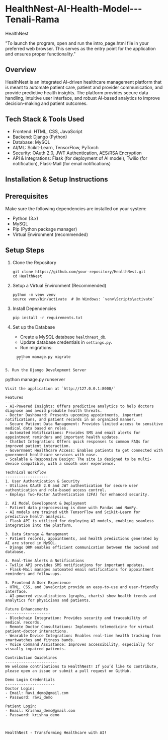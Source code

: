 # HealthNest-AI-Health-Model---Tenali-Rama

HealthNest

"To launch the program, open and run the intro_page.html file in your preferred web browser. This serves as the entry point for the application and ensures proper functionality."

Overview
--------
HealthNest is an integrated AI-driven healthcare management platform that is meant to automate patient care, patient and provider communication, and provide predictive health insights. The platform provides secure data handling, intuitive user interface, and robust AI-based analytics to improve decision-making and patient outcomes.

Tech Stack & Tools Used
------------------------
- Frontend: HTML, CSS, JavaScript
- Backend: Django (Python)
- Database: MySQL
- AI/ML: Scikit-Learn, TensorFlow, PyTorch
- Security: OAuth 2.0, JWT Authentication, AES/RSA Encryption
- API & Integrations: Flask (for deployment of AI model), Twilio (for notification), Flask-Mail (for email notifications)

Installation & Setup Instructions
----------------------------------
Prerequisites
--------------
Make sure the following dependencies are installed on your system:
- Python (3.x)
- MySQL
- Pip (Python package manager)
- Virtual Environment (recommended)

Setup Steps
-----------
1. Clone the Repository
   ```
   git clone https://github.com/your-repository/HealthNest.git
   cd HealthNest
   ```

2. Setup a Virtual Environment (Recommended)
   ```
   python -m venv venv
   source venv/bin/activate  # On Windows: `venv\Scripts\activate`
   ```

3. Install Dependencies
   ```
   pip install -r requirements.txt
   ```

4. Set up the Database
   - Create a MySQL database `healthnest_db`.
   - Update database credentials in `settings.py`.
   - Run migrations:
```
     python manage.py migrate
     ```

5. Run the Django Development Server
   ```
   python manage.py runserver
   ```
   Visit the application at `http://127.0.0.1:8000/`

Features
---------
- AI-Powered Insights: Offers predictive analytics to help doctors diagnose and avoid probable health threats.
- Doctor Dashboard: Presents upcoming appointments, important notifications, and patient records in an organized manner.
- Secure Patient Data Management: Provides limited access to sensitive medical data based on roles.
- Automated Notifications: Provides SMS and email alerts for appointment reminders and important health updates.
- Chatbot Integration: Offers quick responses to common FAQs for improved patient interaction.
- Government Healthcare Access: Enables patients to get connected with government healthcare services with ease.
- Scalable & Responsive Design: The site is designed to be multi-device compatible, with a smooth user experience.

Technical Workflow
-------------------
1. User Authentication & Security
- Utilizes OAuth 2.0 and JWT authentication for secure user authentication and role-based access control.
- Employs Two-Factor Authentication (2FA) for enhanced security.

2. AI Model Development & Deployment
- Patient data preprocessing is done with Pandas and NumPy.
- AI models are trained with TensorFlow and Scikit-Learn for predictive health analysis.
- Flask API is utilized for deploying AI models, enabling seamless integration into the platform.

3. Data Storage & Management
- Patient records, appointments, and health predictions generated by AI are stored in MySQL.
- Django ORM enables efficient communication between the backend and database.

4. Real-Time Alerts & Notifications
- Twilio API provides SMS notifications for important updates.
- Flask-Mail manages automated email notifications for appointment reminders and follow-ups.

5. Frontend & User Experience
- HTML, CSS, and JavaScript provide an easy-to-use and user-friendly interface.
- AI-powered visualizations (graphs, charts) show health trends and analytics for physicians and patients.

Future Enhancements
--------------------
- Blockchain Integration: Provides security and traceability of medical records.
- Remote Doctor Consultations: Implements telemedicine for virtual patient-doctor interactions.
- Wearable Device Integration: Enables real-time health tracking from smartwatches and fitness bands.
- Voice Command Assistance: Improves accessibility, especially for visually impaired patients.

Contribution Guidelines
-----------------------
We welcome contributions to HealthNest! If you’d like to contribute, please open an issue or submit a pull request on GitHub.

Demo Login Credentials
----------------------
Doctor Login:
- Email: Ravi_demo@gmail.com
- Password: ravi_demo

Patient Login:
- Email: Krishna_demo@gmail.com
- Password: krishna_demo



HealthNest - Transforming Healthcare with AI! 

